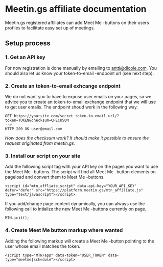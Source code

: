 # Meetin.gs affiliate documentation

Meetin.gs registered affiliates can add Meet Me -buttons on their users profiles to facilitate easy set up of meetings.

## Setup process

### 1. Get an API key

For now registration is done manually by emailing to antti@dicole.com. You should also let us know your token-to-email -endpoint url (see next step).

### 2. Create an token-to-email exhcange endpoint
We do not want you to have to expose user emails on your pages, so we advice you to create an token-to-email exchange endpoint that we will use to get user emails. The endpoint shoud work in the following way.

    GET https://yoursite.com/secret_token-to-email_url/?token=TOKEN&checksum=CHECKSUM
    -->
    HTTP 200 OK user@email.com
*How does the  checksum work? It should make it possible to ensure the request originated from meetin.gs.*

### 3. Install our script on your site
Add the following script tag with your API key on the pages you want to use the Meet Me -buttons. The script will find all Meet Me -button elements on pageload and convert them to Meet Me -buttons.

    <script id="mtn_affliate_script" data-api-key="YOUR_API_KEY" defer="defer" src="https://platform.meetin.gs/mtn_affiliate.js" type="text/javascript"></script>

If you add/change page content dynamically, you can always use the following call to intialize the new Meet Me -buttons currently on page.

    MTN.init();

### 4. Create Meet Me button markup where wanted
Adding the following markup will create a Meet Me -button pointing to the user whose email matches the token.

    <script type="MTN/app" data-token="USER_TOKEN" data-type="meetme|schedule"></script>














